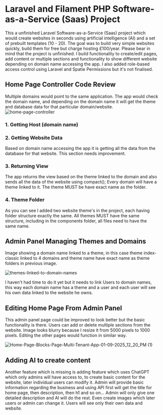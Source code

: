 # Laravel and Filament PHP Software-as-a-Service (Saas) Project

This a unfinished Laravel Software-as-a-Service (Saas) project which would create websites in seconds using artificial intelligence (AI) and a set of prebuilt templates (10 - 20). 
The goal was to build very simple websites quickly, build them for free but charge hosting £100/year. 
Please bear in mind that the project is unfinished. I build functionality to create/edit pages, add content or multiple sections and functionality to show different website depending on domain name accessing the app. I also added role-based access control using Laravel and Spatie Permissions but it's not finalised. 

## Home Page Controller Code Review 
Multiple domains would point to the same application. The app would check the domain name, and depending on the domain name it will get the theme and database data for that particular domain/website. 
![home-page-controller](https://github.com/user-attachments/assets/5964c9c9-1103-403a-9cce-fb6fa2adaf5f)

### 1. Getting Host (domain name) 
### 2. Getting Website Data
Based on domain name accessing the app it is getting all the data from the database for that website. This section needs improvement. 
### 3. Returning View
The app returns the view based on the theme linked to the domain and also sends all the data of the website using compact(); Every domain will have a theme linked to it. The theme MUST be have exact name as the folder. 
### 4. Theme Folder 
As you can see I added two website theme's in the project, each having folder structure exactly the same. All themes MUST have the same structure, including in the components folder, all files need to have the same name. 

## Admin Panel Managing Themes and Domains
Image showing a domain name linked to a theme, in this case theme index-classic linked to 4 domains and theme name have exact name as theme folders in previous image.

![themes-linked-to-domain-names](https://github.com/user-attachments/assets/17d252f2-7e16-422b-8a61-6ad2bee02a86)

I haven't had time to do it yet but it needs to link Users to domain names, this way each domain name has a theme and a user and each user will see his own data linked to the website he owns. 


## Editing Home Page From Admin Panel
This admin panel page could be improved to look better but the basic functionality is there. Users can add or delete multiple sections from the website. Image looks blurry because I resize it from 5000 pixels to 1000 pixels. Editing the other pages would function in similar way. 

![Home-Page-Blocks-Page-Multi-Tenant-App-01-09-2025_12_20_PM (1)](https://github.com/user-attachments/assets/4cb56928-0d36-4667-aae6-a7c941f3158a)
    

## Adding AI to create content
Another feature which is missing is adding feature which uses ChatGPT which only admins will have access to, to create basic content for the website, later individual users can modify it. Admin will provide basic information regarding the business and using API first will get the title for home page, then description, then h1 and so on... Admin will only give one detailed description and AI will do the rest. Even create images which later users or admin can change it. Users will see only their own data and website. 
